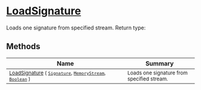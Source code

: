 # [LoadSignature](./SigComp19OnlineLoader-100663932.md)

Loads one signature from specified stream.
Return type:
## Methods

| Name | Summary | 
| --- | --- | 
| <sub>[LoadSignature](./SigComp19OnlineLoader-100663932.md) ( [`Signature`](./../../Signature.md), [`MemoryStream`](https://docs.microsoft.com/en-us/dotnet/api/System.IO.MemoryStream), [`Boolean`](https://docs.microsoft.com/en-us/dotnet/api/System.Boolean) )</sub><img width=200/>| <sub>Loads one signature from specified stream.</sub>| <br>



